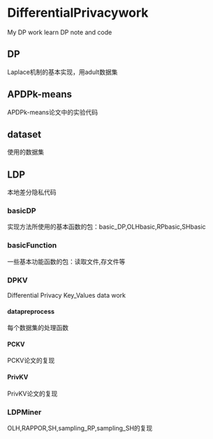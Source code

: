 # DifferentialPrivacywork
My DP work
learn DP note and code
## DP
Laplace机制的基本实现，用adult数据集
## APDPk-means
APDPk-means论文中的实验代码
## dataset
使用的数据集
## LDP
本地差分隐私代码
### basicDP
实现方法所使用的基本函数的包：basic_DP,OLHbasic,RPbasic,SHbasic
### basicFunction
一些基本功能函数的包：读取文件,存文件等
### DPKV
Differential Privacy Key_Values data work
#### datapreprocess
每个数据集的处理函数
#### PCKV
PCKV论文的复现
#### PrivKV
PrivKV论文的复现
### LDPMiner
OLH,RAPPOR,SH,sampling_RP,sampling_SH的复现


